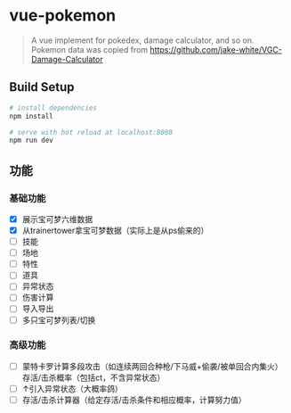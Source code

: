 # vue-pokemon

> A vue implement for pokedex, damage calculator, and so on.  
>Pokemon data was copied from https://github.com/jake-white/VGC-Damage-Calculator  

## Build Setup

``` bash
# install dependencies
npm install

# serve with hot reload at localhost:8080
npm run dev

```
## 功能
### 基础功能
- [x] 展示宝可梦六维数据
- [x] 从trainertower拿宝可梦数据（实际上是从ps偷来的）
- [ ] 技能
- [ ] 场地
- [ ] 特性
- [ ] 道具
- [ ] 异常状态
- [ ] 伤害计算
- [ ] 导入导出
- [ ] 多只宝可梦列表/切换

### 高级功能
- [ ] 蒙特卡罗计算多段攻击（如连续两回合种枪/下马威+偷袭/被单回合内集火）存活/击杀概率（包括ct，不含异常状态）
- [ ] ↑引入异常状态（大概率鸽）
- [ ] 存活/击杀计算器（给定存活/击杀条件和相应概率，计算努力值）
